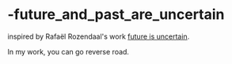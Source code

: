 -future_and_past_are_uncertain
==============================
inspired by Rafaël Rozendaal's work [future is uncertain](http://www.futureisuncertain.com/).

In my work, you can go reverse road.
